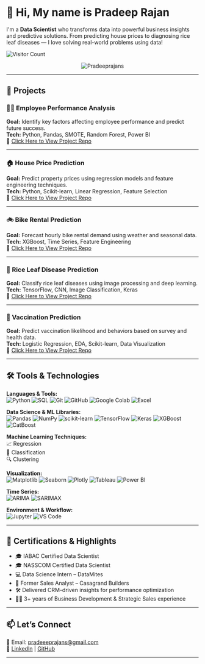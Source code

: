 # 👋 Hi, My name is Pradeep Rajan

I'm a **Data Scientist** who transforms data into powerful business insights and predictive solutions. From predicting house prices to diagnosing rice leaf diseases — I love solving real-world problems using data!

![Visitor Count](https://komarev.com/ghpvc/?username=Pradeeprajans&label=Profile+Views&color=0e75b6&style=flat)
<p align="center">
  <img src="https://komarev.com/ghpvc/?username=Pradeeprajans&label=Profile+Views&color=0e75b6&style=flat-square" alt="Pradeeprajans" />
</p>

---

## 🚀 Projects

### 🧑‍💼 Employee Performance Analysis
**Goal:** Identify key factors affecting employee performance and predict future success.  
**Tech:** Python, Pandas, SMOTE, Random Forest, Power BI  
🔗 [Click Here to View Project Repo](https://github.com/Pradeeprajans/Employee-Performance-Analysis)

---

### 🏠 House Price Prediction
**Goal:** Predict property prices using regression models and feature engineering techniques.  
**Tech:** Python, Scikit-learn, Linear Regression, Feature Selection  
🔗 [Click Here to View Project Repo](https://github.com/Pradeeprajans/House-price-prediction)

---

### 🚲 Bike Rental Prediction
**Goal:** Forecast hourly bike rental demand using weather and seasonal data.  
**Tech:** XGBoost, Time Series, Feature Engineering  
🔗 [Click Here to View Project Repo](https://github.com/Pradeeprajans/Bike-rental-Prediction)

---

### 🌾 Rice Leaf Disease Prediction
**Goal:** Classify rice leaf diseases using image processing and deep learning.  
**Tech:** TensorFlow, CNN, Image Classification, Keras  
🔗 [Click Here to View Project Repo](https://github.com/Pradeeprajans/Rice-Leaf-Disease-Prediction)

---

### 💉 Vaccination Prediction
**Goal:** Predict vaccination likelihood and behaviors based on survey and health data.  
**Tech:** Logistic Regression, EDA, Scikit-learn, Data Visualization  
🔗 [Click Here to View Project Repo](https://github.com/Pradeeprajans/Vaccination-prediction)

---

## 🛠️ Tools & Technologies

**Languages & Tools:**  
![Python](https://img.shields.io/badge/Python-3670A0?style=flat&logo=python&logoColor=white) ![SQL](https://img.shields.io/badge/SQL-4479A1?style=flat&logo=postgresql&logoColor=white) ![Git](https://img.shields.io/badge/Git-F05032?style=flat&logo=git&logoColor=white) ![GitHub](https://img.shields.io/badge/GitHub-181717?style=flat&logo=github&logoColor=white) ![Google Colab](https://img.shields.io/badge/Colab-F9AB00?style=flat&logo=googlecolab&logoColor=white) ![Excel](https://img.shields.io/badge/MS%20Excel-217346?style=flat&logo=microsoft-excel&logoColor=white)

**Data Science & ML Libraries:**  
![Pandas](https://img.shields.io/badge/Pandas-150458?style=flat&logo=pandas&logoColor=white) ![NumPy](https://img.shields.io/badge/NumPy-013243?style=flat&logo=numpy&logoColor=white) ![scikit-learn](https://img.shields.io/badge/scikit--learn-F7931E?style=flat&logo=scikit-learn&logoColor=white) ![TensorFlow](https://img.shields.io/badge/TensorFlow-FF6F00?style=flat&logo=tensorflow&logoColor=white) ![Keras](https://img.shields.io/badge/Keras-D00000?style=flat&logo=keras&logoColor=white) ![XGBoost](https://img.shields.io/badge/XGBoost-EC2D2E?style=flat&logo=xgboost&logoColor=white) ![CatBoost](https://img.shields.io/badge/CatBoost-00B0F0?style=flat&logo=catboost&logoColor=white)

**Machine Learning Techniques:**  
📈 Regression  
🧠 Classification  
🔍 Clustering

**Visualization:**  
![Matplotlib](https://img.shields.io/badge/Matplotlib-11557C?style=flat&logo=matplotlib) ![Seaborn](https://img.shields.io/badge/Seaborn-2E294E?style=flat&logo=seaborn) ![Plotly](https://img.shields.io/badge/Plotly-3F4F75?style=flat&logo=plotly) ![Tableau](https://img.shields.io/badge/Tableau-E97627?style=flat&logo=tableau&logoColor=white) ![Power BI](https://img.shields.io/badge/Power%20BI-F2C811?style=flat&logo=powerbi&logoColor=black)

**Time Series:**  
![ARIMA](https://img.shields.io/badge/ARIMA-559AEA?style=flat) ![SARIMAX](https://img.shields.io/badge/SARIMAX-9B59B6?style=flat)  

**Environment & Workflow:**  
![Jupyter](https://img.shields.io/badge/Jupyter-F37626?style=flat&logo=jupyter&logoColor=white) ![VS Code](https://img.shields.io/badge/VS%20Code-007ACC?style=flat&logo=visual-studio-code&logoColor=white)

---

## 📜 Certifications & Highlights

- 🎓 IABAC Certified Data Scientist  
- 🎓 NASSCOM Certified Data Scientist
- 💻 Data Science Intern – DataMites  
- 💼 Former Sales Analyst – Casagrand Builders  
- 🛠 Delivered CRM-driven insights for performance optimization  
- 👨‍💼 3+ years of Business Development & Strategic Sales experience

---

## 📫 Let’s Connect

📧 Email: pradeeeprajans@gmail.com  
🔗 [LinkedIn](https://www.linkedin.com/in/pradeeprajan) | [GitHub](https://github.com/Pradeeprajans)

---

